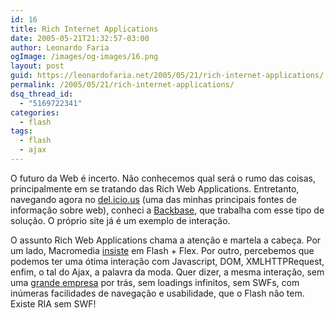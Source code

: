 ```yaml
---
id: 16
title: Rich Internet Applications
date: 2005-05-21T21:32:57-03:00
author: Leonardo Faria
ogImage: /images/og-images/16.png
layout: post
guid: https://leonardofaria.net/2005/05/21/rich-internet-applications/
permalink: /2005/05/21/rich-internet-applications/
dsq_thread_id:
  - "5169722341"
categories:
  - flash
tags:
  - flash
  - ajax
---
```

O futuro da Web é incerto. Não conhecemos qual será o rumo das coisas, principalmente em se tratando das Rich Web Applications. Entretanto, navegando agora no [del.icio.us](http://del.icio.us) (uma das minhas principais fontes de informação sobre web), conheci a [Backbase](http://www.backbase.com/), que trabalha com esse tipo de solução. O próprio site já é um exemplo de interação.

O assunto Rich Web Applications chama a atenção e martela a cabeça. Por um lado, Macromedia [insiste](http://www.macrocenter.com.br/) em Flash + Flex. Por outro, percebemos que podemos ter uma ótima interação com Javascript, DOM, XMLHTTPRequest, enfim, o tal do Ajax, a palavra da moda. Quer dizer, a mesma interação, sem uma [grande empresa](http://www.macromedia.com) por trás, sem loadings infinitos, sem SWFs, com inúmeras facilidades de navegação e usabilidade, que o Flash não tem. Existe RIA sem SWF!
